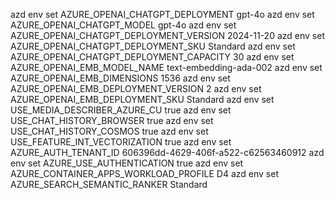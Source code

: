 azd env set AZURE_OPENAI_CHATGPT_DEPLOYMENT gpt-4o
azd env set AZURE_OPENAI_CHATGPT_MODEL gpt-4o
azd env set AZURE_OPENAI_CHATGPT_DEPLOYMENT_VERSION 2024-11-20
azd env set AZURE_OPENAI_CHATGPT_DEPLOYMENT_SKU Standard
azd env set AZURE_OPENAI_CHATGPT_DEPLOYMENT_CAPACITY 30
azd env set AZURE_OPENAI_EMB_MODEL_NAME text-embedding-ada-002
azd env set AZURE_OPENAI_EMB_DIMENSIONS 1536
azd env set AZURE_OPENAI_EMB_DEPLOYMENT_VERSION 2
azd env set AZURE_OPENAI_EMB_DEPLOYMENT_SKU Standard
azd env set USE_MEDIA_DESCRIBER_AZURE_CU true
azd env set USE_CHAT_HISTORY_BROWSER true
azd env set USE_CHAT_HISTORY_COSMOS true
azd env set USE_FEATURE_INT_VECTORIZATION true
azd env set AZURE_AUTH_TENANT_ID 606396dd-4629-406f-a522-c62563460912
azd env set AZURE_USE_AUTHENTICATION true
azd env set AZURE_CONTAINER_APPS_WORKLOAD_PROFILE D4
azd env set AZURE_SEARCH_SEMANTIC_RANKER Standard